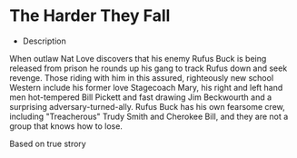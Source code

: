 # The Harder They Fall

- Description

When outlaw Nat Love discovers that his enemy Rufus Buck is being released from prison he rounds up his gang to track Rufus down and seek revenge. 
Those riding with him in this assured, righteously new school Western include his former love Stagecoach Mary, his right and left hand men 
hot-tempered Bill Pickett and fast drawing Jim Beckwourth and a surprising adversary-turned-ally. Rufus Buck has his own fearsome crew, including "Treacherous" 
Trudy Smith and Cherokee Bill, and they are not a group that knows how to lose. 

Based on true strory

